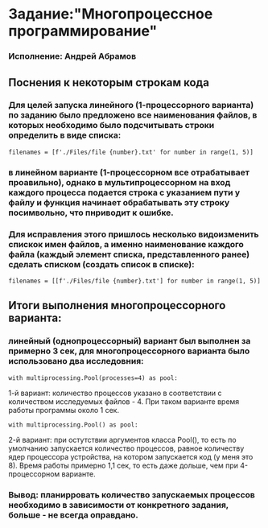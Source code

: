 # Задание:"Многопроцессное программирование"
### Исполнение: Андрей Абрамов

## Поснения к некоторым строкам кода

### Для целей запуска линейного (1-процессорного варианта) по заданию было предложено все наименования файлов, в которых необходимо было подсчитывать строки определить в виде списка:
```commandline
filenames = [f'./Files/file {number}.txt' for number in range(1, 5)]
```
### в линейном варианте (1-процессорном все отрабатывает проавильно), однако в мультипроцессорном на вход каждого процесса подается строка с указанием пути у файлу и функция начинает обрабатывать эту строку посимвольно, что пнриводит к ошибке.
### Для исправления этого пришлось несколько видоизменить спискок имен файлов, а именно наименование каждого файла (каждый элемент списка, представленного ранее) сделать списком (создать список в списке):
```commandline
filenames = [[f'./Files/file {number}.txt'] for number in range(1, 5)]
```

## Итоги выполнения многопроцессорного варианта:
### линейный (однопроцессорный) вариант был выполнен за примерно 3 сек, для многопроцессорного варианта было использовано два исследовния:
```commandline
with multiprocessing.Pool(processes=4) as pool:
```
1-й вариант: количество процессов указано в соответствии с количеством исследуемых файлов - 4. При таком варианте время работы программы около 1 сек.
```commandline
with multiprocessing.Pool() as pool:
```
2-й вариант: при остутствии аргументов класса Pool(), то есть по умолчанию запускается количество процессов, равное количеству ядер процессора устройства, на котором запускается код (у меня это 8). Время работы примерно 1,1 сек, то есть даже дольше, чем при 4-процессорном варианте.

### Вывод: планирровать количество запускаемых процессов необходимо в зависимости от конкретного задания, больше - не всегда оправдано. 
